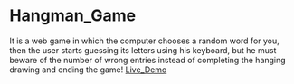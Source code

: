 # Hangman_Game
It is a web game in which the computer chooses a random word for you, then the user starts guessing its letters using his keyboard, but he must beware of the number of wrong entries instead of completing the hanging drawing and ending the game!
[Live_Demo](https://mostafabedeer.github.io/Hangman_Game/)
